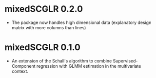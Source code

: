 # mixedSCGLR 0.2.0

* The package now handles high dimensional data (explanatory design matrix with more columns than lines)

# mixedSCGLR 0.1.0

* An extension of the Schall's algorithm to combine Supervised-Component regression 
    with GLMM estimation in the multivariate context.